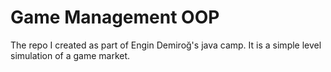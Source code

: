 # Game Management OOP

The repo I created as part of Engin Demiroğ's java camp. It is a simple level simulation of a game market.

